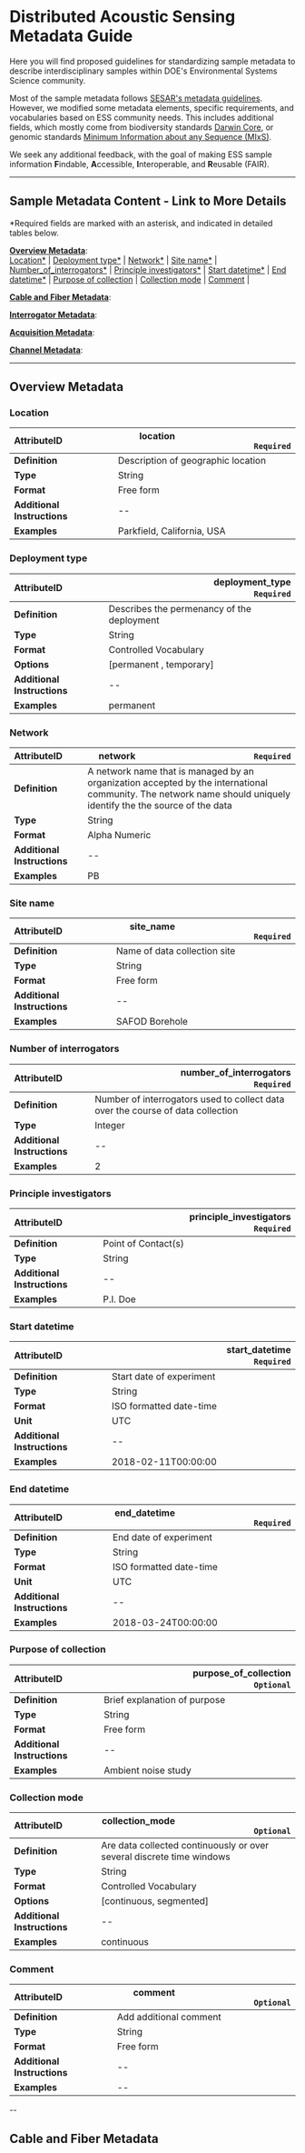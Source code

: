 # Distributed Acoustic Sensing Metadata Guide

Here you will find proposed guidelines for standardizing sample metadata to describe interdisciplinary samples within DOE's Environmental Systems Science community.

Most of the sample metadata follows [SESAR's metadata guidelines](http://doi.org/10.5281/zenodo.3874923). However, we modified some metadata elements, specific requirements, and vocabularies based on ESS community needs. This includes additional fields, which mostly come from biodiversity standards [Darwin Core](https://dwc.tdwg.org/), or genomic standards [Minimum Information about any Sequence (MIxS)](https://gensc.org/mixs/). 

We seek any additional feedback, with the goal of making ESS sample information **F**indable, **A**ccessible, **I**nteroperable, and **R**eusable (FAIR). 

---  
## Sample Metadata Content - Link to More Details
*Required fields are marked with an asterisk, and indicated in detailed tables below.

**[Overview Metadata](#overview)**:      
[Location*](#location) |
[Deployment type*](#deployment-type) |
[Network*](#network) |
[Site name*](#site-name) |
[Number_of_interrogators*](#number-of-interrogators) |
[Principle investigators*](#principle-investigators) |
[Start datetime*](#start-datetime) |
[End datetime*](#end-datetime) |
[Purpose of collection](#purpose-of-collection) |
[Collection mode](#collection-mode) |
[Comment](#comment) |

**[Cable and Fiber Metadata](#cable-and-fiber)**: 

**[Interrogator Metadata](#interrogator)**: 

**[Acquisition Metadata](#acquisition)**: 

**[Channel Metadata](#channel)**: 

---  
## Overview Metadata

### Location
|AttributeID              |<div align="right">location <img width=200/> <code>Required</code> </div>| 
|:------------------------|:----------------------------------------------------|
|**Definition**           |Description of geographic location|
|**Type**                 |String|
|**Format**               |Free form|
|**Additional Instructions**| -- 
|**Examples**             |Parkfield, California, USA|

### Deployment type
|AttributeID              |<div align="right">deployment_type <img width=200/> <code>Required</code> </div>| 
|:------------------------|:----------------------------------------------------|
|**Definition**           |Describes the permenancy of the deployment|
|**Type**                 |String|
|**Format**               |Controlled Vocabulary|
|**Options**              |[permanent , temporary]|
|**Additional Instructions**| -- 
|**Examples**             |permanent|

### Network
|AttributeID              |<div align="right">network <img width=200/> <code>Required</code> </div>| 
|:------------------------|:----------------------------------------------------|
|**Definition**           |A network name that is managed by an organization accepted by the international community. The network name should uniquely identify the the source of the data|
|**Type**                 |String|
|**Format**               |Alpha Numeric|
|**Additional Instructions**| -- 
|**Examples**             |PB|

### Site name
|AttributeID              |<div align="right">site_name <img width=200/> <code>Required</code> </div>| 
|:------------------------|:----------------------------------------------------|
|**Definition**           |Name of data collection site|
|**Type**                 |String|
|**Format**               |Free form|
|**Additional Instructions**| -- 
|**Examples**             |SAFOD Borehole|

### Number of interrogators
|AttributeID              |<div align="right">number_of_interrogators <img width=200/> <code>Required</code> </div>| 
|:------------------------|:----------------------------------------------------|
|**Definition**           |Number of interrogators used to collect data over the course of data collection|
|**Type**                 |Integer|
|**Additional Instructions**| -- 
|**Examples**             |2|

### Principle investigators
|AttributeID              |<div align="right">principle_investigators <img width=200/> <code>Required</code> </div>| 
|:------------------------|:----------------------------------------------------|
|**Definition**           |Point of Contact(s)|
|**Type**                 |String|
|**Additional Instructions**| -- 
|**Examples**             |P.I. Doe|

### Start datetime
|AttributeID              |<div align="right">start_datetime <img width=200/> <code>Required</code> </div>| 
|:------------------------|:----------------------------------------------------|
|**Definition**           |Start date of experiment|
|**Type**                 |String|
|**Format**               |ISO formatted date-time|
|**Unit**                 |UTC|
|**Additional Instructions**| -- 
|**Examples**             |2018-02-11T00:00:00|

### End datetime
|AttributeID              |<div align="right">end_datetime <img width=200/> <code>Required</code> </div>| 
|:------------------------|:----------------------------------------------------|
|**Definition**           |End date of experiment|
|**Type**                 |String|
|**Format**               |ISO formatted date-time|
|**Unit**                 |UTC|
|**Additional Instructions**| -- 
|**Examples**             |2018-03-24T00:00:00|

### Purpose of collection
|AttributeID              |<div align="right">purpose_of_collection <img width=200/> <code>Optional</code> </div>| 
|:------------------------|:----------------------------------------------------|
|**Definition**           |Brief explanation of purpose|
|**Type**                 |String|
|**Format**               |Free form|
|**Additional Instructions**| -- 
|**Examples**             |Ambient noise study|

### Collection mode
|AttributeID              |<div align="right">collection_mode <img width=200/> <code>Optional</code> </div>| 
|:------------------------|:----------------------------------------------------|
|**Definition**           |Are data collected continuously or over several  discrete time windows|
|**Type**                 |String|
|**Format**               |Controlled Vocabulary|
|**Options**              |[continuous, segmented]|
|**Additional Instructions**| -- 
|**Examples**             |continuous|

### Comment
|AttributeID              |<div align="right">comment <img width=200/> <code>Optional</code> </div>| 
|:------------------------|:----------------------------------------------------|
|**Definition**           |Add additional comment|
|**Type**                 |String|
|**Format**               |Free form|
|**Additional Instructions**| -- 
|**Examples**             |--|

--
## Cable and Fiber Metadata
